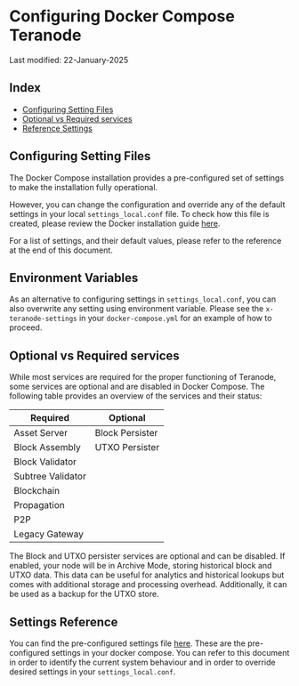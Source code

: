 # Configuring Docker Compose Teranode

Last modified: 22-January-2025

## Index

- [Configuring Setting Files](#configuring-setting-files)
- [Optional vs Required services](#optional-vs-required-services)
- [Reference Settings](#settings-reference)

## Configuring Setting Files


The Docker Compose installation provides a pre-configured set of settings to make the installation fully operational.

However, you can change the configuration and override any of the default settings in your local `settings_local.conf` file. To check how this file is created, please review the Docker installation guide [here](./minersHowToInstallation.md).

For a list of settings, and their default values, please refer to the reference at the end of this document.

## Environment Variables

As an alternative to configuring settings in `settings_local.conf`, you can also overwrite any setting using environment variable. Please see the `x-teranode-settings` in your `docker-compose.yml` for an example of how to proceed.

## Optional vs Required services

While most services are required for the proper functioning of Teranode, some services are optional and are disabled in Docker Compose. The following table provides an overview of the services and their status:

| Required          | Optional          |
|-------------------|-------------------|
| Asset Server      | Block Persister   |
| Block Assembly    | UTXO Persister    |
| Block Validator   |                   |
| Subtree Validator |                   |
| Blockchain        |                   |
| Propagation       |                   |
| P2P               |                   |
| Legacy Gateway    |                   |

The Block and UTXO persister services are optional and can be disabled. If enabled, your node will be in Archive Mode, storing historical block and UTXO data. This data can be useful for analytics and historical lookups but comes with additional storage and processing overhead. Additionally, it can be used as a backup for the UTXO store.


## Settings Reference

You can find the pre-configured settings file [here](https://github.com/bitcoin-sv/teranode-public/blob/main/docker/base/settings_local.conf). These are the pre-configured settings in your docker compose. You can refer to this document in order to identify the current system behaviour and in order to override desired settings in your `settings_local.conf`.
